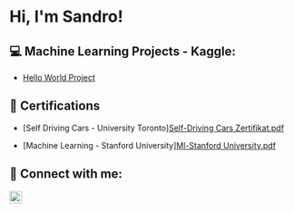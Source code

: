 <h1>Hi, I'm Sandro! </h1>

<h2>💻 Machine Learning Projects - Kaggle:</h2>

- [Hello World Project](https://github.com/)

<h2>📜 Certifications </h2>

- [Self Driving Cars - University Toronto][Self-Driving Cars Zertifikat.pdf](https://github.com/user-attachments/files/17163252/Self-Driving.Cars.Zertifikat.pdf)

- [Machine Learning - Stanford University][Ml-Stanford University.pdf](https://github.com/user-attachments/files/17163245/Ml-Stanford.University.pdf)


<h2> 🤳 Connect with me:</h2>

[<img align="left" alt="Sandro | Instagram" width="22px" src="https://cdn.jsdelivr.net/npm/simple-icons@v3/icons/instagram.svg" />][instagram]

[instagram]: [https://www.instagram.com/sandro_kzl02/]


<!--

Here are some ideas to get you started:

- 🔭 I’m currently working on ...
- 🌱 I’m currently learning ...
- 👯 I’m looking to collaborate on ...
- 🤔 I’m looking for help with ...
- 💬 Ask me about ...
- 📫 How to reach me: ...
- 😄 Pronouns: ...
- ⚡ Fun fact: ...
-->
